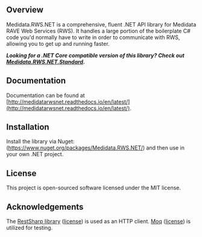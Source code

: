 ## Overview
Medidata.RWS.NET is a comprehensive, fluent .NET API library for Medidata RAVE Web Services (RWS). It handles a large portion of the boilerplate C# code you'd normally have to write in order to communicate with RWS, allowing you to get up and running faster.

***Looking for a .NET Core compatible version of this library? Check out [Medidata.RWS.NET.Standard](https://github.com/mskcc/Medidata.RWS.NET.Standard).***

## Documentation
Documentation can be found at [http://medidatarwsnet.readthedocs.io/en/latest/](http://medidatarwsnet.readthedocs.io/en/latest/).

## Installation
Install the library via Nuget: (https://www.nuget.org/packages/Medidata.RWS.NET/) and then use in your own .NET project.

## License
This project is open-sourced software licensed under the MIT license.

## Acknowledgements
The [RestSharp library](http://restsharp.org/) ([license](https://github.com/restsharp/RestSharp/blob/master/LICENSE.txt)) is used as an HTTP client.
[Moq](https://github.com/moq/moq4) ([license](https://github.com/moq/moq4/blob/master/License.txt)) is utilized for testing.



